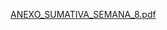 [ANEXO_SUMATIVA_SEMANA_8.pdf](https://github.com/user-attachments/files/18065035/ANEXO_SUMATIVA_SEMANA_8.pdf)
